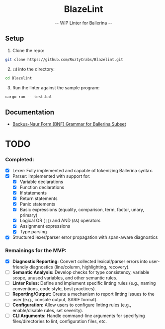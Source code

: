 <div align="center">

# BlazeLint
<p> -- WIP Linter for Ballerina --  </p>

</div>

## Setup

1. Clone the repo:

```bash
git clone https://github.com/RuztyCrabs/Blazelint.git
```

2. `cd` into the directory:

```bash
cd Blazelint
```

3. Run the linter against the sample program:

```bash
cargo run -- test.bal
```

## Documentation

*   [Backus-Naur Form (BNF) Grammar for Ballerina Subset](BNF.md)

# TODO

### Completed:

- [x] Lexer: Fully implemented and capable of tokenizing Ballerina syntax.
- [x] Parser: Implemented with support for:
  - [x] Variable declarations
  - [x] Function declarations
  - [x] If statements
  - [x] Return statements
  - [x] Panic statements
  - [x] Basic expressions (equality, comparison, term, factor, unary, primary)
  - [x] Logical OR (`||`) and AND (`&&`) operators
  - [x] Assignment expressions
  - [x] Type parsing
- [x] Structured lexer/parser error propagation with span-aware diagnostics

### Remainings for the MVP: 

- [x] **Diagnostic Reporting:** Convert collected lexical/parser errors into user-friendly diagnostics (line/column, highlighting, recovery).
- [ ] **Semantic Analysis:** Develop checks for type consistency, variable scope, unused variables, and other semantic rules.
- [ ] **Linter Rules:** Define and implement specific linting rules (e.g., naming conventions, code style, best practices).
- [ ] **Reporting/Output:** Create a mechanism to report linting issues to the user (e.g., console output, SARIF format).
- [ ] **Configuration:** Allow users to configure linting rules (e.g., enable/disable rules, set severity).
- [ ] **CLI Arguments:** Handle command-line arguments for specifying files/directories to lint, configuration files, etc.
